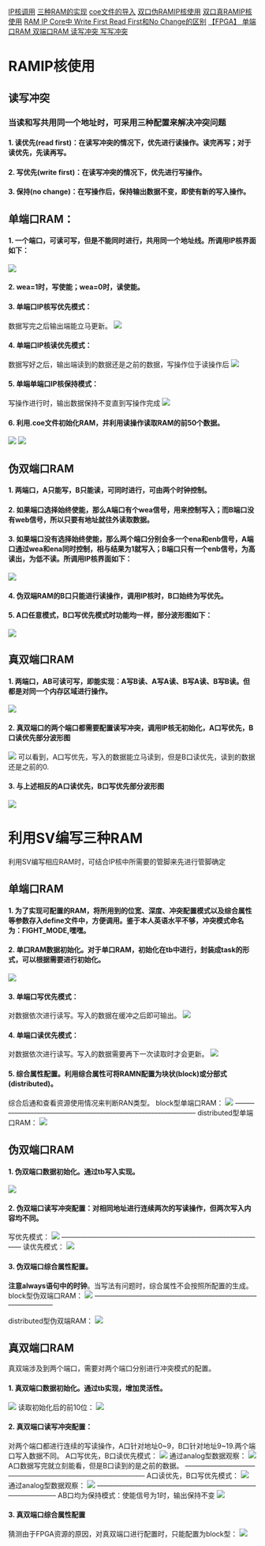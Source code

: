 [IP核调用](https://blog.csdn.net/qq_40807206/article/details/109685727)
[三种RAM的实现](https://blog.csdn.net/Loudrs/article/details/130956115#:~:text=%E5%8D%95%E7%AB%AF%E5%8F%A3RAM%EF%BC%88Single-port%20RAM%EF%BC%89%EF%BC%9A%20%E8%BE%93%E5%85%A5%E5%8F%AA%E6%9C%89%E4%B8%80%E7%BB%84%E6%95%B0%E6%8D%AE%E7%BA%BF%E5%92%8C%E4%B8%80%E7%BB%84%E5%9C%B0%E5%9D%80%E7%BA%BF%EF%BC%8C%E8%AF%BB%E5%86%99%E5%85%B1%E7%94%A8%E5%9C%B0%E5%9D%80%E7%BA%BF%EF%BC%8C%E8%BE%93%E5%87%BA%E5%8F%AA%E6%9C%89%E4%B8%80%E4%B8%AA%E7%AB%AF%E5%8F%A3%E3%80%82,%E8%BF%99%E6%84%8F%E5%91%B3%E7%9D%80%EF%BC%8C%E5%A6%82%E6%9E%9CCPU%E9%9C%80%E8%A6%81%E8%AF%BB%E5%8F%96RAM%E4%B8%AD%E7%9A%84%E6%95%B0%E6%8D%AE%E5%B9%B6%E5%B0%86%E5%85%B6%E5%86%99%E5%85%A5%E5%8F%A6%E4%B8%80%E4%B8%AA%E4%BD%8D%E7%BD%AE%EF%BC%8C%E5%BF%85%E9%A1%BB%E5%85%88%E6%89%A7%E8%A1%8C%E8%AF%BB%E5%8F%96%E6%93%8D%E4%BD%9C%EF%BC%8C%E7%84%B6%E5%90%8E%E6%89%A7%E8%A1%8C%E5%86%99%E5%85%A5%E6%93%8D%E4%BD%9C%E3%80%82%20%E8%BF%99%E7%A7%8D%E5%BB%B6%E8%BF%9F%E5%8F%AF%E8%83%BD%E4%BC%9A%E5%BD%B1%E5%93%8D%E8%AE%A1%E7%AE%97%E6%9C%BA%E7%B3%BB%E7%BB%9F%E7%9A%84%E6%80%A7%E8%83%BD%E3%80%82%20%E5%8D%95%E7%AB%AF%E5%8F%A3RAM%E9%80%9A%E5%B8%B8%E7%94%A8%E4%BA%8E%E4%BD%8E%E7%AB%AF%E8%AE%A1%E7%AE%97%E6%9C%BA%E7%B3%BB%E7%BB%9F%E6%88%96%E5%B5%8C%E5%85%A5%E5%BC%8F%E7%B3%BB%E7%BB%9F%E4%B8%AD%E3%80%82)
[coe文件的导入](https://blog.csdn.net/weixin_43812576/article/details/136462841)
[双口伪RAMIP核使用](https://blog.csdn.net/qq_39507748/article/details/109218201)
[双口真RAMIP核使用](https://blog.csdn.net/zengaliang/article/details/78765159?spm=1001.2101.3001.6650.5&utm_medium=distribute.pc_relevant.none-task-blog-2%7Edefault%7EBlogCommendFromBaidu%7ERate-5-78765159-blog-109218201.235%5Ev43%5Epc_blog_bottom_relevance_base2&depth_1-utm_source=distribute.pc_relevant.none-task-blog-2%7Edefault%7EBlogCommendFromBaidu%7ERate-5-78765159-blog-109218201.235%5Ev43%5Epc_blog_bottom_relevance_base2&utm_relevant_index=10)
[RAM IP Core中 Write First Read First和No Change的区别](https://cloud.tencent.com/developer/article/1652299)
[【FPGA】 单端口RAM 双端口RAM 读写冲突 写写冲突](https://blog.csdn.net/as480133937/article/details/134387705?fromshare=blogdetail&sharetype=blogdetail&sharerId=134387705&sharerefer=PC&sharesource=m0_65068279&sharefrom=from_link)

# RAMIP核使用
## 读写冲突
### 当**读和写共用同一个地址**时，可采用三种配置来解决冲突问题
#### 1. 读优先(read first)：在读写冲突的情况下，优先进行读操作。读完再写；对于读优先，先读再写。
#### 2. 写优先(write first)：在读写冲突的情况下，优先进行写操作。
#### 3. 保持(no change)：在写操作后，保持输出数据不变，即使有新的写入操作。
   
## 单端口RAM：
#### 1. 一个端口，可读可写，但是不能同时进行，共用同一个地址线。所调用IP核界面如下：
 ![](image/单端口.png)
#### 2. wea=1时，写使能；wea=0时，读使能。
#### 3. 单端口IP核写优先模式：
   数据写完之后输出端能立马更新。
![](image/单口IP核写优先.png)
#### 4. 单端口IP核读优先模式：
   数据写好之后，输出端读到的数据还是之前的数据，写操作位于读操作后
![](image/单口IP核读优先.png) 
#### 5. 单端单端口IP核保持模式：
   写操作进行时，输出数据保持不变直到写操作完成
   ![](image/单口IP核保持模式.png)
#### 6. 利用.coe文件初始化RAM，并利用读操作读取RAM的前50个数据。
   ![](image/操作coe.png)
   ![](image/IP核数据初始化.png)

## 伪双端口RAM
#### 1. 两端口，A只能写，B只能读，可同时进行，可由两个时钟控制。
#### 2. 如果端口选择始终使能，那么A端口有个wea信号，用来控制写入；而B端口没有web信号，所以只要有地址就往外读取数据。
#### 3. 如果端口没有选择始终使能，那么两个端口分别会多一个ena和enb信号，A端口通过wea和ena同时控制，相与结果为1就写入；B端口只有一个enb信号，为高读出，为低不读。所调用IP核界面如下：
![](image/伪双端.png)
#### 4. 伪双端RAM的B口只能进行读操作，调用IP核时，B口始终为写优先。
#### 5. A口任意模式，B口写优先模式时功能均一样，部分波形图如下：
   ![](image/伪双端IP核A保持B写优先.png)


## 真双端口RAM
#### 1. 两端口，AB可读可写，即能实现：A写B读、A写A读、B写A读、B写B读。但都是对同一个内存区域进行操作。
![](image/真双端.png)
#### 2. 真双端口的两个端口都需要配置读写冲突，调用IP核无初始化，A口写优先，B口读优先部分波形图
![](image/真双端IP核A写优先B读优先.png)
可以看到，A口写优先，写入的数据能立马读到，但是B口读优先，读到的数据还是之前的0.
#### 3. 与上述相反的A口读优先，B口写优先部分波形图
![](image/真双端IP核A读B写.png)

# 利用SV编写三种RAM
利用SV编写相应RAM时，可结合IP核中所需要的管脚来先进行管脚确定
## 单端口RAM
#### 1. 为了实现可配置的RAM，将所用到的位宽、深度、冲突配置模式以及综合属性等参数存入define文件中，方便调用。鉴于本人英语水平不够，冲突模式命名为：FIGHT_MODE,嘿嘿。
#### 2. 单口RAM数据初始化。对于单口RAM，初始化在tb中进行，封装成task的形式，可以根据需要进行初始化。
   ![](image/单端口数据初始化.png)
#### 3. 单端口写优先模式：
   对数据依次进行读写。写入的数据在缓冲之后即可输出。
   ![](image/单口写优先.png)
#### 4. 单端口读优先模式：
   对数据依次进行读写。写入的数据需要再下一次读取时才会更新。
   ![](image/单口读优先.png)
#### 5. 综合属性配置。利用综合属性可将RAMN配置为块状(block)或分部式(distributed)。
   综合后通和查看资源使用情况来判断RAN类型。
   block型单端口RAM：
   ![](image/单端块状式.png)
   ~~-----------------------------------------------------------------~~
   distributed型单端口RAM：
   ![](image/单端分布式.png)

## 伪双端口RAM
#### 1. 伪双端口数据初始化。通过tb写入实现。
   ![](image/伪双端口数据初始化.png)
#### 2. 伪双端口读写冲突配置：对相同地址进行连续两次的写读操作，但两次写入内容均不同。
   写优先模式：
   ![](image/伪双端写优先.png)
      ~~-----------------------------------------------------------------~~
   读优先模式：
   ![](image/伪双端读优先.png)
#### 3. 伪双端口综合属性配置。
   **注意always语句中的时钟**。当写法有问题时，综合属性不会按照所配置的生成。
   block型伪双端口RAM：
   ![](image/伪双端块状式.png)
      ~~-----------------------------------------------------------------~~

   distributed型伪双端RAM：
   ![](image/伪双端分部式.png)

## 真双端口RAM
真双端涉及到两个端口，需要对两个端口分别进行冲突模式的配置。
#### 1. 真双端口数据初始化。通过tb实现，增加灵活性。
   ![](image/真双端口数据初始化.png)
   读取初始化后的前10位：
   ![](image/真双端口数据初始化后堵前10位.png)
#### 2. 真双端口读写冲突配置：
   对两个端口都进行连续的写读操作，A口针对地址0~9，B口针对地址9~19.两个端口写入数据不同。
   A口写优先，B口读优先模式：
   ![](image/真双端A读优先B写优先.png)
   通过analog型数据观察：
   ![](image/真双端A口写优先，B口读优先1.png)
   A口数据写完就立刻能看，但是B口读到的是之前的数据。
      ~~-----------------------------------------------------------------~~
   A口读优先，B口写优先模式：
   ![](image/真双端A读优先B写优先.png)
   通过analog型数据观察：
   ![](image/真双端口A口读优先，B口写优先1.png)
      ~~-----------------------------------------------------------------~~
   AB口均为保持模式：使能信号为1时，输出保持不变
   ![](image/真双端AB保持模式.png)
#### 3. 真双端口综合属性配置
   猜测由于FPGA资源的原因，对真双端口进行配置时，只能配置为block型：
   ![](image/真双端口块状式.png)

   